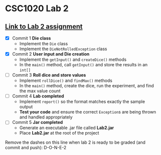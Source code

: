 # CSC1020 Lab 2

## [Link to Lab 2 assignment](https://csse.msoe.us/csc1020/lab2)

* [x] Commit 1 **Die class**
    - Implement the `Die` class
    - Implement the `DieNotRolledException` class
* [x] Commit 2 **User input and Die creation**
    - Implement the `getInput()` and `createDice()` methods
    - In the `main()` method, call `getInput()` and store the results in an `int[]`
* [ ] Commit 3 **Roll dice and store values**
    - Implement `rollDice()` and `findMax()` methods
    - In the `main()` method, create the dice, run the experiment, and find the max value count
* [ ] Commit 4 **Lab completed**
    - Implement `report()` so the format matches exactly the sample output
    - **Test your code** and ensure the correct `Exception`s are being thrown and handled appropriately
* [ ] Commit 5 **Jar completed**
    - Generate an executable .jar file called **Lab2.jar**
    - Place **Lab2.jar** at the root of the project

Remove the dashes on this line when lab 2 is ready to be graded (and commit and push): D-O-N-E-2
